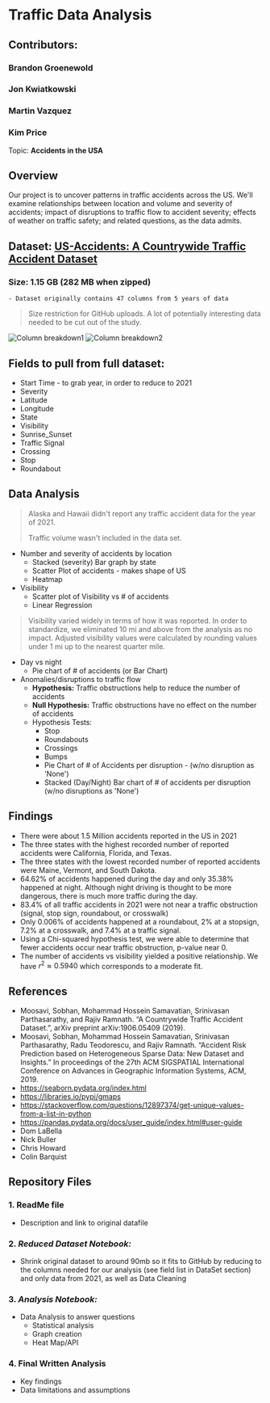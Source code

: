# Traffic Data Analysis

## Contributors:

### Brandon Groenewold
### Jon Kwiatkowski
### Martin Vazquez
### Kim Price
 
Topic: **Accidents in the USA**

## Overview
Our project is to uncover patterns in traffic accidents across the US. We'll examine relationships between location and volume and severity of accidents; impact of disruptions to traffic flow to accident severity; effects of weather on traffic safety; and related questions, as the data admits. 

## Dataset: [US-Accidents: A Countrywide Traffic Accident Dataset](https://smoosavi.org/datasets/us_accidents)
### Size: 1.15 GB (282 MB when zipped)
    - Dataset originally contains 47 columns from 5 years of data
> Size restriction for GitHub uploads. A lot of potentially interesting data needed to be cut out of the study.

![Column breakdown1](/Resources/column_breakdown1.JPG)
![Column breakdown2](/Resources/column_breakdown2.JPG)

## Fields to pull from full dataset:
- Start Time - to grab year, in order to reduce to 2021
- Severity
- Latitude
- Longitude
- State
- Visibility
- Sunrise_Sunset
- Traffic Signal
- Crossing
- Stop
- Roundabout

## Data Analysis
> Alaska and Hawaii didn't report any traffic accident data for the year of 2021.
>
> Traffic volume wasn't included in the data set.
- Number and severity of accidents by location
    - Stacked (severity) Bar graph by state
    - Scatter Plot of accidents - makes shape of US
    - Heatmap
- Visibility
    - Scatter plot of Visibility vs # of accidents
    - Linear Regression
 > Visibility varied widely in terms of how it was reported.  In order to standardize, we eliminated 10 mi and above from the analysis as no impact.  Adjusted visibility values were calculated by rounding values under 1 mi up to the nearest quarter mile.
- Day vs night
    - Pie chart of # of accidents (or Bar Chart)
- Anomalies/disruptions to traffic flow
    - **Hypothesis:**  Traffic obstructions help to reduce the number of accidents
    - **Null Hypothesis:** Traffic obstructions have no effect on the number of accidents
    - Hypothesis Tests:
        - Stop
        - Roundabouts
        - Crossings
        - Bumps
        - Pie Chart of # of Accidents per disruption - (w/no disruption as 'None')
        - Stacked (Day/Night) Bar chart of # of accidents per disruption (w/no disruptions as 'None')

## Findings
- There were about 1.5 Million accidents reported in the US in 2021
- The three states with the highest recorded number of reported accidents were California, Florida, and Texas.
- The three states with the lowest recorded number of reported accidents were Maine, Vermont, and South Dakota.
- 64.62% of accidents happened during the day and only 35.38% happened at night. Although night driving is thought to be more dangerous, there is much more traffic during the day.
- 83.4% of all traffic accidents in 2021 were not near a traffic obstruction (signal, stop sign, roundabout, or crosswalk)
- Only 0.006% of accidents happened at a roundabout, 2% at a stopsign, 7.2% at a crosswalk, and 7.4% at a traffic signal.
- Using a Chi-squared hypothesis test, we were able to determine that fewer accidents occur near traffic obstruction, p-value near 0.
- The number of accidents vs visibility yielded a positive relationship. We have $r^2 \approx 0.5940$ which corresponds to a moderate fit.

## References
 - Moosavi, Sobhan, Mohammad Hossein Samavatian, Srinivasan Parthasarathy, and Rajiv Ramnath. “A Countrywide Traffic Accident Dataset.”, arXiv preprint arXiv:1906.05409 (2019).
 - Moosavi, Sobhan, Mohammad Hossein Samavatian, Srinivasan Parthasarathy, Radu Teodorescu, and Rajiv Ramnath. “Accident Risk Prediction based on Heterogeneous Sparse Data: New Dataset and Insights.” In proceedings of the 27th ACM SIGSPATIAL International Conference on Advances in Geographic Information Systems, ACM, 2019.
 - https://seaborn.pydata.org/index.html
 - https://libraries.io/pypi/gmaps
 - https://stackoverflow.com/questions/12897374/get-unique-values-from-a-list-in-python
 - https://pandas.pydata.org/docs/user_guide/index.html#user-guide
 - Dom LaBella
 - Nick Buller
 - Chris Howard
 - Colin Barquist

## Repository Files

### 1. ReadMe file
- Description and link to original datafile

### 2. _Reduced Dataset Notebook:_ 
- Shrink original dataset to around 90mb so it fits to GitHub by reducing to the columns needed for our analysis (see field list in DataSet section) and only data from 2021, as well as Data Cleaning

### 3. _Analysis Notebook:_  
- Data Analysis to answer questions
    - Statistical analysis
    - Graph creation
    - Heat Map/API
    
### 4. Final Written Analysis
- Key findings
- Data limitations and assumptions
